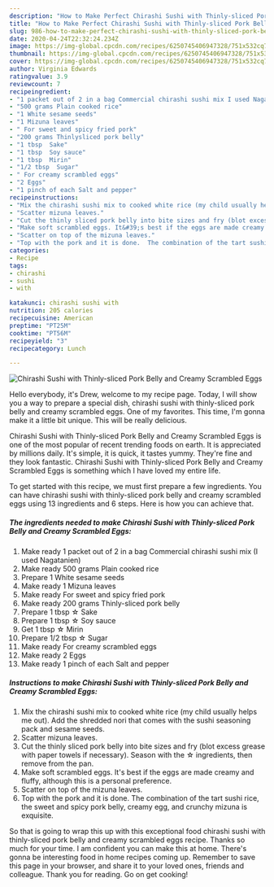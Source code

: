 ```yaml
---
description: "How to Make Perfect Chirashi Sushi with Thinly-sliced Pork Belly and Creamy Scrambled Eggs"
title: "How to Make Perfect Chirashi Sushi with Thinly-sliced Pork Belly and Creamy Scrambled Eggs"
slug: 986-how-to-make-perfect-chirashi-sushi-with-thinly-sliced-pork-belly-and-creamy-scrambled-eggs
date: 2020-04-24T22:32:24.234Z
image: https://img-global.cpcdn.com/recipes/6250745406947328/751x532cq70/chirashi-sushi-with-thinly-sliced-pork-belly-and-creamy-scrambled-eggs-recipe-main-photo.jpg
thumbnail: https://img-global.cpcdn.com/recipes/6250745406947328/751x532cq70/chirashi-sushi-with-thinly-sliced-pork-belly-and-creamy-scrambled-eggs-recipe-main-photo.jpg
cover: https://img-global.cpcdn.com/recipes/6250745406947328/751x532cq70/chirashi-sushi-with-thinly-sliced-pork-belly-and-creamy-scrambled-eggs-recipe-main-photo.jpg
author: Virginia Edwards
ratingvalue: 3.9
reviewcount: 7
recipeingredient:
- "1 packet out of 2 in a bag Commercial chirashi sushi mix I used Nagatanien"
- "500 grams Plain cooked rice"
- "1 White sesame seeds"
- "1 Mizuna leaves"
- " For sweet and spicy fried pork"
- "200 grams Thinlysliced pork belly"
- "1 tbsp  Sake"
- "1 tbsp  Soy sauce"
- "1 tbsp  Mirin"
- "1/2 tbsp  Sugar"
- " For creamy scrambled eggs"
- "2 Eggs"
- "1 pinch of each Salt and pepper"
recipeinstructions:
- "Mix the chirashi sushi mix to cooked white rice (my child usually helps me out). Add the shredded nori that comes with the sushi seasoning pack and sesame seeds."
- "Scatter mizuna leaves."
- "Cut the thinly sliced pork belly into bite sizes and fry (blot excess grease with paper towels if necessary). Season with the ☆ ingredients, then remove from the pan."
- "Make soft scrambled eggs. It&#39;s best if the eggs are made creamy and fluffy, although this is a personal preference."
- "Scatter on top of the mizuna leaves."
- "Top with the pork and it is done.  The combination of the tart sushi rice, the sweet and spicy pork belly, creamy egg, and crunchy mizuna is exquisite."
categories:
- Recipe
tags:
- chirashi
- sushi
- with

katakunci: chirashi sushi with 
nutrition: 205 calories
recipecuisine: American
preptime: "PT25M"
cooktime: "PT56M"
recipeyield: "3"
recipecategory: Lunch

---
```



![Chirashi Sushi with Thinly-sliced Pork Belly and Creamy Scrambled Eggs](https://img-global.cpcdn.com/recipes/6250745406947328/751x532cq70/chirashi-sushi-with-thinly-sliced-pork-belly-and-creamy-scrambled-eggs-recipe-main-photo.jpg)

Hello everybody, it's Drew, welcome to my recipe page. Today, I will show you a way to prepare a special dish, chirashi sushi with thinly-sliced pork belly and creamy scrambled eggs. One of my favorites. This time, I'm gonna make it a little bit unique. This will be really delicious.



Chirashi Sushi with Thinly-sliced Pork Belly and Creamy Scrambled Eggs is one of the most popular of recent trending foods on earth. It is appreciated by millions daily. It's simple, it is quick, it tastes yummy. They're fine and they look fantastic. Chirashi Sushi with Thinly-sliced Pork Belly and Creamy Scrambled Eggs is something which I have loved my entire life.


To get started with this recipe, we must first prepare a few ingredients. You can have chirashi sushi with thinly-sliced pork belly and creamy scrambled eggs using 13 ingredients and 6 steps. Here is how you can achieve that.

<!--inarticleads1-->

##### The ingredients needed to make Chirashi Sushi with Thinly-sliced Pork Belly and Creamy Scrambled Eggs:

1. Make ready 1 packet out of 2 in a bag Commercial chirashi sushi mix (I used Nagatanien)
1. Make ready 500 grams Plain cooked rice
1. Prepare 1 White sesame seeds
1. Make ready 1 Mizuna leaves
1. Make ready  For sweet and spicy fried pork
1. Make ready 200 grams Thinly-sliced pork belly
1. Prepare 1 tbsp ☆ Sake
1. Prepare 1 tbsp ☆ Soy sauce
1. Get 1 tbsp ☆ Mirin
1. Prepare 1/2 tbsp ☆ Sugar
1. Make ready  For creamy scrambled eggs
1. Make ready 2 Eggs
1. Make ready 1 pinch of each Salt and pepper




<!--inarticleads2-->

##### Instructions to make Chirashi Sushi with Thinly-sliced Pork Belly and Creamy Scrambled Eggs:

1. Mix the chirashi sushi mix to cooked white rice (my child usually helps me out). Add the shredded nori that comes with the sushi seasoning pack and sesame seeds.
1. Scatter mizuna leaves.
1. Cut the thinly sliced pork belly into bite sizes and fry (blot excess grease with paper towels if necessary). Season with the ☆ ingredients, then remove from the pan.
1. Make soft scrambled eggs. It&#39;s best if the eggs are made creamy and fluffy, although this is a personal preference.
1. Scatter on top of the mizuna leaves.
1. Top with the pork and it is done.  The combination of the tart sushi rice, the sweet and spicy pork belly, creamy egg, and crunchy mizuna is exquisite.




So that is going to wrap this up with this exceptional food chirashi sushi with thinly-sliced pork belly and creamy scrambled eggs recipe. Thanks so much for your time. I am confident you can make this at home. There's gonna be interesting food in home recipes coming up. Remember to save this page in your browser, and share it to your loved ones, friends and colleague. Thank you for reading. Go on get cooking!
